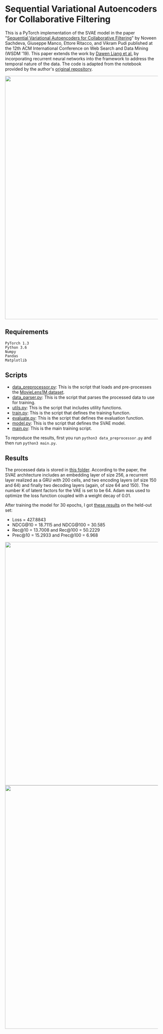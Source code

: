 # Sequential Variational Autoencoders for Collaborative Filtering

This is a PyTorch implementation of the SVAE model in the paper "[Sequential Variational Autoencoders for Collaborative Filtering](https://arxiv.org/abs/1811.09975)" by Noveen Sachdeva, Giuseppe Manco, Ettore Ritacco, and Vikram Pudi published at the 12th ACM International Conference on Web Search and Data Mining (WSDM '19).
This paper extends the work by [Dawen Liang et al.](https://github.com/khanhnamle1994/transfer-rec/tree/master/Autoencoders-Experiments/VAE-CF-PyTorch-Version1) by incorporating recurrent neural networks into the framework to address the temporal nature of the data.
The code is adapted from the notebook provided by the author's [original repository](https://github.com/noveens/svae_cf).

<img src="https://github.com/khanhnamle1994/transfer-rec/blob/master/Autoencoders-Experiments/SVAE-PyTorch/SVAE.png" width="800">

## Requirements
```
PyTorch 1.3
Python 3.6
Numpy
Pandas
Matplotlib
```

## Scripts
* [data_preprocessor.py](https://github.com/khanhnamle1994/transfer-rec/blob/master/Autoencoders-Experiments/SVAE-PyTorch/data_processor.py): This is the script that loads and pre-processes the [MovieLens1M dataset](https://github.com/khanhnamle1994/transfer-rec/tree/master/ml-1m).
* [data_parser.py](https://github.com/khanhnamle1994/transfer-rec/blob/master/Autoencoders-Experiments/SVAE-PyTorch/data_parser.py): This is the script that parses the processed data to use for training.
* [utils.py](https://github.com/khanhnamle1994/transfer-rec/blob/master/Autoencoders-Experiments/SVAE-PyTorch/utils.py): This is the script that includes utility functions.
* [train.py](https://github.com/khanhnamle1994/transfer-rec/blob/master/Autoencoders-Experiments/SVAE-PyTorch/train.py): This is the script that defines the training function.
* [evaluate.py](https://github.com/khanhnamle1994/transfer-rec/blob/master/Autoencoders-Experiments/SVAE-PyTorch/evaluate.py): This is the script that defines the evaluation function.
* [model.py](https://github.com/khanhnamle1994/transfer-rec/blob/master/Autoencoders-Experiments/SVAE-PyTorch/model.py): This is the script that defines the SVAE model.
* [main.py](https://github.com/khanhnamle1994/transfer-rec/blob/master/Autoencoders-Experiments/SVAE-PyTorch/main.py): This is the main training script.

To reproduce the results, first you run `python3 data_preprocessor.py` and then run `python3 main.py`.

## Results
The processed data is stored in [this folder](https://github.com/khanhnamle1994/transfer-rec/tree/master/Autoencoders-Experiments/SVAE-PyTorch/processed_data).
According to the paper, the SVAE architecture includes an embedding layer of size 256, a recurrent layer realized as a GRU with 200 cells, and two encoding layers (of size 150 and 64) and finally two decoding layers (again, of size 64 and 150).
The number K of latent factors for the VAE is set to be 64. Adam was used to optimize the loss function coupled with a weight decay of 0.01.

After training the model for 30 epochs, I got [these results](https://github.com/khanhnamle1994/transfer-rec/blob/master/Autoencoders-Experiments/SVAE-PyTorch/saved_logs/svae_ml1m_log_optimizer_adam_weight_decay_0.005_loss_type_next_k_item_embed_size_256_rnn_size_200_latent_size_64.txt) on the held-out set:
- Loss = 427.8843
- NDCG@10 = 18.7115 and NDCG@100 = 30.585
- Rec@10 = 13.7008 and Rec@100 = 50.2229
- Prec@10 = 15.2933 and Prec@100 = 6.968

<img src="https://github.com/khanhnamle1994/transfer-rec/blob/master/Autoencoders-Experiments/SVAE-PyTorch/saved_plots/learning_curve_svae_ml1m.png" width="800">

<img src="https://github.com/khanhnamle1994/transfer-rec/blob/master/Autoencoders-Experiments/SVAE-PyTorch/saved_plots/seq_len_vs_ndcg_SVAE_ML1M.png" width="800">